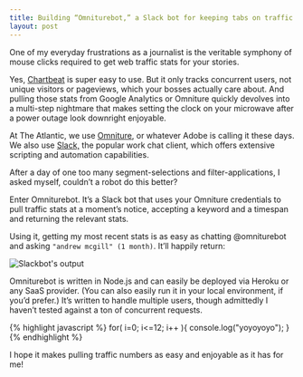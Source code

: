 ```yaml
---
title: Building “Omniturebot,” a Slack bot for keeping tabs on traffic
layout: post
---
```

One of my everyday frustrations as a journalist is the veritable symphony of mouse clicks required to get web traffic stats for your stories.

Yes, [Chartbeat](//chartbeat.com) is super easy to use. But it only tracks concurrent users, not unique visitors or pageviews, which your bosses actually care about. And pulling those stats from Google Analytics or Omniture quickly devolves into a multi-step nightmare that makes setting the clock on your microwave after a power outage look downright enjoyable.

At The Atlantic, we use [Omniture](http://www.adobe.com/marketing-cloud/web-analytics.html), or whatever Adobe is calling it these days. We also use [Slack,](http://www.adobe.com/marketing-cloud/web-analytics.html) the popular work chat client, which offers extensive scripting and automation capabilities.

After a day of one too many segment-selections and filter-applications, I asked myself, couldn’t a robot do this better?

Enter Omniturebot. It’s a Slack bot that uses your Omniture credentials to pull traffic stats at a moment’s notice, accepting a keyword and a timespan and returning the relevant stats.

Using it, getting my most recent stats is as easy as chatting @omniturebot and asking `"andrew mcgill" (1 month)`. It’ll happily return:

![Slackbot's output]({{site.url}}/assets/omniturebot-output.jpg)

Omniturebot is written in Node.js and can easily be deployed via Heroku or any SaaS provider. (You can also easily run it in your local environment, if you’d prefer.) It’s written to handle multiple users, though admittedly I haven’t tested against a ton of concurrent requests.

{% highlight javascript %}
for( i=0; i<=12; i++ ){
  console.log("yoyoyoyo");
}
{% endhighlight %}

I hope it makes pulling traffic numbers as easy and enjoyable as it has for me!